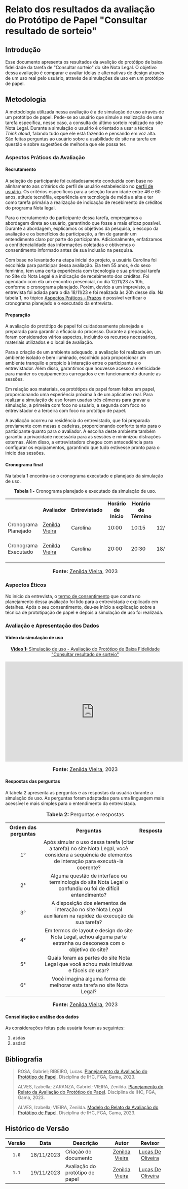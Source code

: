 # Relato dos resultados da avaliação do Protótipo de Papel "Consultar resultado de sorteio"

## Introdução

Esse documento apresenta os resultados da avalição do protótipo de baixa fidelidade da tarefa de "Consultar sorteio" do site Nota Legal. O objetivo dessa avaliação é comparar e avaliar ideias e alternativas de design através de um uso real pelo usuário, através de simulações de uso em um protótipo de papel.

## Metodologia

A metodologia utilizada nessa avaliação é a de simulação de uso através de um protótipo de papel. Pede-se ao usuário que simule a realização de uma tarefa específica, nesse caso, a consulta do último sorteio realizado no site Nota Legal. Durante a simulação o usuário é orientado a usar a técnica _Think aloud_, falando tudo que ele está fazendo e pensando em voz alta. São feitas perguntas ao usuário sobre a usabilidade do site na tarefa em questão e sobre sugestões de melhoria que ele possa ter.

### Aspectos Práticos da Avaliação

#### Recrutamento

A seleção do participante foi cuidadosamente conduzida com base no alinhamento aos critérios do perfil de usuário estabelecido no [perfil de usuário](https://github.com/Interacao-Humano-Computador/2023.2-NotaLegal/blob/main/docs/analise%20de%20requisitos/perfil_usuario.md#defini%C3%A7%C3%A3o-do-usu%C3%A1rio). Os critérios específicos para a seleção foram idade entre 46 e 60 anos, atitude tecnófila, experiência em tecnologia de média a alta e ter como tarefa primária a realização de indicação de recebimento de créditos do programa Nota legal.

Para o recrutamento do participante dessa tarefa, empregamos a abordagem direta ao usuário, garantindo que fosse a mais eficaz possível. Durante a abordagem, explicamos os objetivos da pesquisa, o escopo da avaliação e os benefícios da participação, a fim de garantir um entendimento claro por parte do participante. Adicionalmente, enfatizamos a confidencialidade das informações coletadas e obtivemos o consentimento informado antes de sua inclusão na pesquisa.

Com base no levantado na etapa inicial do projeto, a usuária Carolina foi escolhida para participar dessa avaliação. Ela tem 55 anos, é do sexo feminino, tem uma certa experiência com tecnologia e sua principal tarefa no Site do Nota Legal é a indicação de recebimento dos créditos. Foi agendado com ela um encontro presencial, no dia 12/11/23 às 10h, conforme o cronograma planejado. Porém, devido a um imprevisto, a entrevista foi adiada para o dia 18/11/23 e foi realizada às 20h desse dia. Na tabela 1, no tópico [Aspectos Práticos - Prazos](https://github.com/Interacao-Humano-Computador/2023.2-NotaLegal/blob/main/docs/design-avaliacao-desenvolvimento%20III/resultados-prototipo-papel/consultar-sorteio.md#prazos) é possível verificar o cronograma planejado e o executado da entrevista.

#### Preparação

A avaliação do protótipo de papel foi cuidadosamente planejada e preparada para garantir a eficácia do processo. Durante a preparação, foram considerados vários aspectos, incluindo os recursos necessários, materiais utilizados e o local de avaliação.

Para a criação de um ambiente adequado, a avaliação foi realizada em um ambiente isolado e bem iluminado, escolhido para proporcionar um ambiente tranquilo e propício à interação entre o participante e o entrevistador. Além disso, garantimos que houvesse acesso à eletricidade para manter os equipamentos carregados e em funcionamento durante as sessões.

Em relação aos materiais, os protótipos de papel foram feitos em papel, proporcionando uma experiência próxima à de um aplicativo real. Para realizar a simulação de uso foram usadas três câmeras para gravar a simulação, a primeira com foco no usuário, a segunda com foco no entrevistador e a terceira com foco no protótipo de papel.

A avaliação ocorreu na residência do entrevistado, que foi preparada previamente com mesas e cadeiras, proporcionando conforto tanto para o participante quanto para o avaliador. A escolha deste ambiente também garantiu a privacidade necessária para as sessões e minimizou distrações externas. Além disso, a entrevistadora chegou com antecedência para configurar os equipamentos, garantindo que tudo estivesse pronto para o início das sessões.

#### Cronograma final

Na tabela 1 encontra-se o cronograma executado e planejado da simulação de uso.

<div align="center">
<p><b>Tabela 1 -</b> Cronograma planejado e executado da simulação de uso.</p>
  
  <table>
  <tr>
    <th></th>
    <th>Avaliador</th>
    <th>Entrevistado</th>
    <th>Horário de Início</th>
    <th>Horário de Término</th>
    <th>Data</th>
    <th>Local</th>
  </tr>
  <tr>
    <td>Cronograma Planejado</td>
    <td><a href="https://github.com/zenildavieira">Zenilda Vieira</a></td>
    <td>Carolina</td>
    <td>10:00</td>
    <td>10:15</td>
    <td>12/11/2023</td>
    <td>presencial - a combinar</td>
  </tr>
  <tr>
    <td>Cronograma Executado</td>
    <td><a href="https://github.com/zenildavieira">Zenilda Vieira</a></td>
    <td>Carolina</td>
    <td>20:00</td>
    <td>20:30</td>
    <td>18/11/2023</td>
    <td>presencial - residência do entrevistado</td>
  </tr>
</table>

<font size="3"><p style="text-align: center"><b>Fonte:</b> <a href="https://github.com/zenildavieira">Zenilda Vieira</a>, 2023</p></font>
</div>

### Aspectos Éticos

No início da entrevista, o [termo de consentimento](https://github.com/Interacao-Humano-Computador/2023.2-NotaLegal/blob/main/docs/design-avaliacao-desenvolvimento%20II/prototipo_papel/planejamento_avaliacao_prototipo_papel.md#d---decidir-como-lidar-com-as-quest%C3%B5es-%C3%A9ticas) que consta no planejamento dessa avaliação foi lido para a entrevistada e explicado em detalhes. Após o seu consentimento, deu-se início a explicação sobre a técnica de prototipação de papel e depois a simulação de uso foi realizada.

### Avaliação e Apresentação dos Dados

#### Vídeo da simulação de uso

<div align="center">

<p style="text-align: center"><a href="https://www.youtube.com/watch?v=icXyOhsjgbg" target="blanket"><b>Vídeo 1:</b> Simulação de uso - Avaliação do Protótipo de Baixa Fidelidade "Consultar resultado de sorteio"</a></p>

<iframe width="560" height="315" src="https://www.youtube.com/embed/icXyOhsjgbg" title="Entrevista" frameborder="0" allow="accelerometer; autoplay; clipboard-write; encrypted-media; gyroscope; picture-in-picture" allowfullscreen></iframe>

<font size="3"><p style="text-align: center"><b>Fonte:</b> <a href="https://github.com/zenildavieira">Zenilda Vieira</a>, 2023</p></font>
</div>

#### Respostas das perguntas

A tabela 2 apresenta as perguntas e as respostas da usuária durante a simulação de uso. As perguntas foram adaptadas para uma linguagem mais acessível e mais simples para o entendimento da entrevistada.

<div align="center">
<font size="3"><p style="text-align: center"><b>Tabela 2:</b> Perguntas e respostas</p></font>

<table>
  <tr align="center">
    <th>Ordem das perguntas</th>
    <th>Perguntas</th>
    <th>Resposta</th>
  </tr>
  <tr align="center">
    <td>1°</td>
    <td>Após simular o uso dessa tarefa (citar a tarefa) no site Nota Legal, você considera a sequência de elementos de interação para executá-la coerente?</td>
    <td></td>
  </tr>
  <tr align="center">
    <td>2°</td>
    <td>Alguma questão de interface ou terminologia do site Nota Legal o confundiu ou foi de difícil entendimento?</td>
    <td></td>
  </tr>
  <tr align="center">
    <td>3°</td>
    <td>A disposição dos elementos de interação no site Nota Legal auxiliaram na rapidez da execução da sua tarefa?</td>
    <td></td>
  </tr>
  <tr align="center">
    <td>4°</td>
    <td>Em termos de layout e design do site Nota Legal, achou alguma parte estranha ou desconexa com o objetivo do site?</td>
    <td></td>
  </tr>
  <tr align="center">
    <td>5°</td>
    <td>Quais foram as partes do site Nota Legal que você achou mais intuitivas e fáceis de usar?</td>
    <td></td>
  </tr>
  <tr align="center">
    <td>6°</td>
    <td>Você imagina alguma forma de melhorar esta tarefa no site Nota Legal?</td>
    <td></td>
  </tr>
</table>
<font size="3"><p style="text-align: center"><b>Fonte:</b> <a href="https://github.com/zenildavieira">Zenilda Vieira</a>, 2023</p></font>
</div>

#### Consolidação e análise dos dados

As considerações feitas pela usuária foram as seguintes:

1. asdas
2. asdsd

## Bibliografia

> ROSA, Gabriel; RIBEIRO, Lucas. [Planejamento da Avaliação do Protótipo de Papel](https://github.com/Interacao-Humano-Computador/2023.2-NotaLegal/blob/main/docs/design-avaliacao-desenvolvimento%20II/prototipo_papel/planejamento_avaliacao_prototipo_papel.md). Disciplina de IHC, FGA, Gama, 2023.
>
> ALVES, Izabella; ZARANZA, Gabriel; VIEIRA, Zenilda. [Planejamento do Relato da Avaliação do Protótipo de Papel](https://github.com/Interacao-Humano-Computador/2023.2-NotaLegal/blob/main/docs/design-avaliacao-desenvolvimento%20II/prototipo_papel/planejamento_relato_prototipo_papel.md). Disciplina de IHC, FGA, Gama, 2023.
>
> ALVES, Izabella; VIEIRA, Zenilda. [Modelo do Relato da Avaliação do Protótipo de Papel](https://github.com/Interacao-Humano-Computador/2023.2-NotaLegal/blob/main/docs/design-avaliacao-desenvolvimento%20II/prototipo_papel/modelo-relato-prototipo-papel.md). Disciplina de IHC, FGA, Gama, 2023.
>

## Histórico de Versão

| Versão | Data       | Descrição            |                       Autor                        |                     Revisor                      |
| :----: | ---------- | -------------------- | :------------------------------------------------: | :----------------------------------------------: |
| `1.0`  | 18/11/2023 | Criação do documento | [Zenilda Vieira](https://github.com/zenildavieira) | [Lucas De Oliveira](https://github.com/LucasOliveiraDiasMarquesFerreira) |
| `1.1`  | 19/11/2023 | Avaliação do protótipo de papel | [Zenilda Vieira](https://github.com/zenildavieira) | [Lucas De Oliveira](https://github.com/LucasOliveiraDiasMarquesFerreira) |
